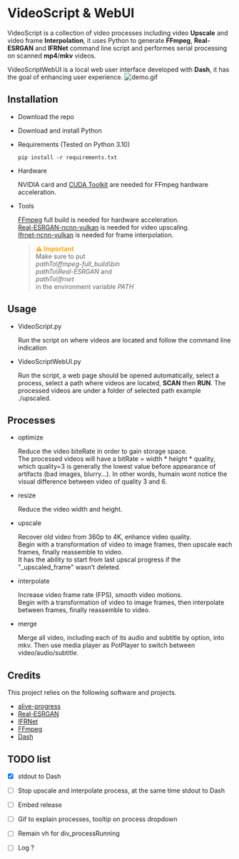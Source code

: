 

# VideoScript & WebUI

VideoScript is a collection of video processes including video **Upscale** and video frame **Interpolation**, it uses Python to generate **FFmpeg**, **Real-ESRGAN** and **IFRNet** command line script and performes serial processing on scanned **mp4**/**mkv** videos.

VideoScriptWebUI is a local web user interface developed with **Dash**, it has the goal of enhancing user experience.
![demo.gif](./doc/demo.gif)



## Installation

- Download the repo

- Download and install Python

- Requirements (Tested on Python 3.10)

    ```shell
    pip install -r requirements.txt
    ```

- Hardware

    NVIDIA card and [CUDA Toolkit](https://developer.nvidia.com/cuda-toolkit) are needed for FFmpeg hardware acceleration.

- Tools

    [FFmpeg](https://www.ffmpeg.org/download.html) full build is needed for hardware acceleration.  
    [Real-ESRGAN-ncnn-vulkan](https://github.com/xinntao/Real-ESRGAN-ncnn-vulkan/releases) is needed for video upscaling.  
    [Ifrnet-ncnn-vulkan](https://github.com/nihui/ifrnet-ncnn-vulkan/releases) is needed for frame interpolation.  
    
    > <span style="color:orange">**⚠ Important**</span>  
    > Make sure to put  
    > *pathTo\ffmpeg-full_build\bin*  
    > *pathTo\Real-ESRGAN* and  
    > *pathTo\Ifrnet*  
    > in the environment variable *PATH*



## Usage

- VideoScript.py

    Run the script on where videos are located and follow the command line indication

- VideoScriptWebUI.py

    Run the script, a web page should be opened automatically, select a process, select a path where videos are located, **SCAN** then **RUN**. The processed videos are under a folder of selected path example ./upscaled.



## Processes

- optimize

    Reduce the video biteRate in order to gain storage space.  
    The processed videos will have a bitRate = width * height * quality, which quality=3 is generally the lowest value before appearance of artifacts (bad images, blurry...). In other words, humain wont notice the visual difference between video of quality 3 and 6.

- resize

    Reduce the video width and height.

- upscale

    Recover old video from 360p to 4K, enhance video quality.  
    Begin with a transformation of video to image frames, then upscale each frames, finally reassemble to video.   
    It has the ability to start from last upscal progress if the "_upscaled_frame" wasn't deleted.

- interpolate

    Increase video frame rate (FPS), smooth video motions.  
    Begin with a transformation of video to image frames, then interpolate between frames, finally reassemble to video.

- merge

    Merge all video, including each of its audio and subtitle by option, into mkv. Then use media player as PotPlayer to switch between video/audio/subtitle.



## Credits

This project relies on the following software and projects.
- [alive-progress](https://github.com/rsalmei/alive-progress)
- [Real-ESRGAN](https://github.com/xinntao/Real-ESRGAN)
- [IFRNet](https://github.com/ltkong218/IFRNet)
- [FFmpeg](https://www.ffmpeg.org/)
- [Dash](https://dash.plotly.com/)



## TODO list

- [X] stdout to Dash
- [ ] Stop upscale and interpolate process, at the same time stdout to Dash
- [ ] Embed release
- [ ] Gif to explain processes, tooltip on process dropdown
- [ ] Remain vh for div_processRunning
- [ ] Log ?


